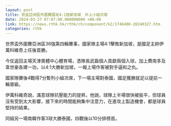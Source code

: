 ```yaml
---
layout: post
title: 世盃亞洲區外圍賽國足4:1挫新加坡　升上小組次席
date: 2024-03-27 07:07:00.000000000 +08:00
link: https://news.rthk.hk/rthk/ch/component/k2/1746400-20240327.htm
categories: rthk
---
```


世界盃外圍賽亞洲區36強第四輪賽事，國家隊主場4:1擊敗新加坡，是國足主帥伊萬科維奇上任後首勝。

今仗返回主場天津奧體中心體育場，憑隊長武磊個人貢獻兩個入球，加上費南多及韋世豪各建一功，以4:1大勝新加坡，一報上場作客被對手逼和之仇。

國家隊賽後4戰得7分暫列小組次席，下一場主場對泰國，國足獲勝就足以提前一輪晉級。

伊萬科維奇說，滿意球隊抗壓能力的提昇。他說，球隊上半場很快被扳平，但球員沒有受到太大影響，接下來的時間能夠集中注意力，在進攻上製造機會，都是球員堅持的結果。

同組另一場南韓作客3球大勝泰國，四戰後以10分排榜首。
